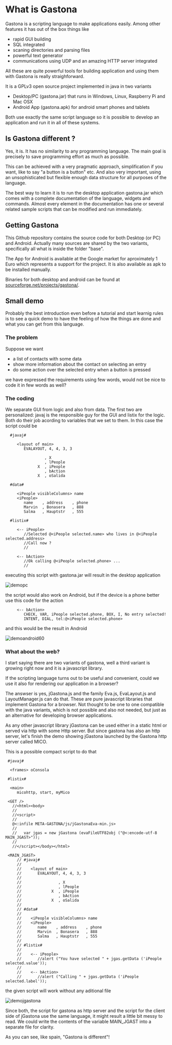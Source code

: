 #  What is Gastona

Gastona is a scripting language to make applications easily. Among other
features it has out of the box things like 

- rapid GUI building
- SQL integrated
- scaning directories and parsing files
- powerful text generator
- communications using UDP and an amazing HTTP server integrated

All these are quite powerful tools for building application and using
them with Gastona is really straighforward.

It is a GPLv3 open source project implemented in java in two variants
   
- Desktop/PC (gastona.jar) that runs in Windows, Linux, Raspberry Pi and Mac OSX
- Android App (gastona.apk) for android smart phones and tablets

Both use exactly the same script language so it is possible to develop an
application and run it in all of these systems.

## Is Gastona different ?

Yes, it is. It has no similarity to any programming language. The main goal
is precisely to save programming effort as much as possible. 

This can be achieved with a very pragmatic approach, simplification if you want, 
like to say "a button is a button" etc. And also very important, using an unsophisticated
but flexible enough data structure for all purposes of the language.

The best way to learn it is to run the desktop application gastona.jar which comes with
a complete documentation of the language, widgets and commands. Almost every element in the
documentation has one or several related sample scripts that can be modified and run immediately.

## Getting Gastona

This Github repository contains the source code for both Desktop (or PC) and Android. Actually many
sources are shared by the two variants, specifically all what is inside the folder "base".

The App for Android is available at the Google market for aproximately 1 Euro which represents
a support for the project. It is also available as apk to be installed manually.

Binaries for both desktop and android can be found at 
<a href="https://sourceforge.net/projects/gastona/files/Gastona%20v1.10/">sourceforge.net/projects/gastona/</a>.

## Small demo

Probably the best introduction even before a tutorial and start learnig rules is to see 
a quick demo to have the feeling of how the things are done and what you can get from this language.

### The problem

Suppose we want 

- a list of contacts with some data
- show more information about the contact on selecting an entry 
- do some action over the selected entry when a button is pressed

we have expressed the requirements using few words, would not be nice to
code it in few words as well?

### The coding

We separate GUI from logic and also from data. The first two are personalized: javaj is the
responsible guy for the GUI and listix for the logic. Both do their job acording to variables
that we set to them. In this case the script could be

      #javaj#
         
         <layout of main>
            EVALAYOUT, 4, 4, 3, 3
               
                     , X
                     , lPeople
                  X  , iPeople
                     , bAction
                  X  , oSalida

      #data#
      
         <iPeople visibleColumns> name
         <iPeople>
            name    , address    , phone
            Marvin  , Bonasera   , 888
            Salma   , Hauptstr   , 555

      #listix#
      
         <-- iPeople>   
            //Selected @<iPeople selected.name> who lives in @<iPeople selected.address>
            //Call now ?
            //

         <-- bAction>
            //Ok calling @<iPeople selected.phone> ...
            //

   
executing this script with gastona.jar will result in the desktop application

![demopc](https://cloud.githubusercontent.com/assets/12417703/18233823/7d653f90-72f2-11e6-848e-6eb8acfff821.png)

the script would also work on Android, but if the device is a phone better use
this code for the action

         <-- bAction>
            CHECK, VAR, iPeople selected.phone, BOX, I, No entry selected!
            INTENT, DIAL, tel:@<iPeople selected.phone>

and this would be the result in Android

![demoandroid60](https://cloud.githubusercontent.com/assets/12417703/18233855/a94f8786-72f3-11e6-802c-0f980d8fb96e.png)

### What about the web?

I start saying there are two variants of gastona, well a third variant is growing right now
and it is a javascript library.

If the scripting language turns out to be useful and convenient, could we use it also 
for rendering our application in a browser?

The answser is yes,  jGastona.js and the family Eva.js, EvaLayout.js and LayoutManager.js can do that. These are
pure javascript libraries that implement Gastona for a browser. Not thought to be one to one 
compatible with the java variants, which is not possible and also not needed, but just as
an alternative for developing browser applications.

As any other javascript library jGastona can be used either in a static html 
or served via http with some Http server. But since gastona has also an http server, let's finish 
the demo showing jGastona launched by the Gastona http server called MICO.

This is a possible compact script to do that

     #javaj#
   
      <frames> oConsola
    
     #listix#
    
      <main>
         micohttp, start, myMico
   
     <GET />
       //<html><body>
       //
       //<script>
       //
       @<:infile META-GASTONA/js/jGastonaEva-min.js>
       //
       //   var jgas = new jGastona (evaFileUTF82obj ("@<:encode-utf-8 MAIN_JGAST>"));
       //
       //</script></body></html>

     <MAIN_JGAST>
         // #javaj#
         //    
         //    <layout of main>
         //       EVALAYOUT, 4, 4, 3, 3
         //          
         //                , X
         //                , lPeople
         //             X  , iPeople
         //                , bAction
         //             X  , oSalida
         // 
         // #data#
         // 
         //    <iPeople visibleColumns> name
         //    <iPeople>
         //       name    , address    , phone
         //       Marvin  , Bonasera   , 888
         //       Salma   , Hauptstr   , 555
         // 
         // #listix#
         // 
         //    <-- iPeople>   
         //       //alert ("You have selected " + jgas.getData ('iPeople selected.value'));
         // 
         //    <-- bAction>
         //       //alert ("Calling " + jgas.getData ('iPeople selected.label'));

the given script will work without any aditional file 

![demojgastona](https://cloud.githubusercontent.com/assets/12417703/18233827/8d05749c-72f2-11e6-9f18-baa451e913a4.PNG)

Since both, the script for gastona as http server and the script for the client side of jGastona use the same
language, it might result a little bit messy to read. We could write the contents of the variable MAIN_JGAST into a separate 
file for clarity.

As you can see, like spain, "Gastona is different"!
